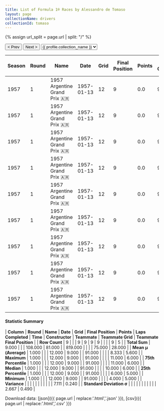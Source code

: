 ```yaml
---
title: List of Formula 1® Races by Alessandro de Tomaso
layout: page
collectionName: drivers
collectionId: tomaso
---
```


{% assign url_split = page.url | split: "/" %}
<div id="collection-navigation">
<button onclick="selector.options[selector.selectedIndex-1].value && (window.location = selector.options[selector.selectedIndex-1].value);">&lt; Prev</button>
<button onclick="selector.options[selector.selectedIndex+1].value && (window.location = selector.options[selector.selectedIndex+1].value);">Next &gt;</button>
<select id="selector" onchange="this.options[this.selectedIndex].value && (window.location = this.options[this.selectedIndex].value);">
  {% for collectionId in site.data[page.collectionName].refs %}
    {% if collectionId == page.collectionId %}
      {% assign selected = "selected" %}
    {% else %}
      {% assign selected = "" %}
    {% endif %}
    {% assign profile = site.data[page.collectionName][collectionId].profile %}
    <option value="/f1/{{ page.collectionName }}/{{ collectionId }}/{{ url_split[4] }}" {{ selected }}>{{ profile.collection_name }}</option>
  {% endfor %}
</select>
</div>

| Season | Round | Name | Date | Grid | Final Position | Points | Laps Completed | Time | Constructor | Teammate | Teammate Grid | Teammate Final Position |
|--|--|--|--|--|--|--|--|--|--|--|--|--|
| 1957 | 1 | 1957 Argentine Grand Prix 🇦🇷 | 1957-01-13 | 12 | 9 | 0.0 | 91 |   | Ferrari 🇮🇹 | [Alfonso de Portago 🇪🇸](/f1/drivers/portago) | 10 | 5 |
| 1957 | 1 | 1957 Argentine Grand Prix 🇦🇷 | 1957-01-13 | 12 | 9 | 0.0 | 91 |   | Ferrari 🇮🇹 | [Cesare Perdisa 🇮🇹](/f1/drivers/perdisa) | 11 | 6 |
| 1957 | 1 | 1957 Argentine Grand Prix 🇦🇷 | 1957-01-13 | 12 | 9 | 0.0 | 91 |   | Ferrari 🇮🇹 | [Eugenio Castellotti 🇮🇹](/f1/drivers/castellotti) | 4 | R |
| 1957 | 1 | 1957 Argentine Grand Prix 🇦🇷 | 1957-01-13 | 12 | 9 | 0.0 | 91 |   | Ferrari 🇮🇹 | [Mike Hawthorn 🇬🇧](/f1/drivers/hawthorn) | 7 | R |
| 1957 | 1 | 1957 Argentine Grand Prix 🇦🇷 | 1957-01-13 | 12 | 9 | 0.0 | 91 |   | Ferrari 🇮🇹 | [Luigi Musso 🇮🇹](/f1/drivers/musso) | 6 | R |
| 1957 | 1 | 1957 Argentine Grand Prix 🇦🇷 | 1957-01-13 | 12 | 9 | 0.0 | 91 |   | Ferrari 🇮🇹 | [Peter Collins 🇬🇧](/f1/drivers/collins) | 5 | R |
| 1957 | 1 | 1957 Argentine Grand Prix 🇦🇷 | 1957-01-13 | 12 | 9 | 0.0 | 91 |   | Ferrari 🇮🇹 | [José Froilán González 🇦🇷](/f1/drivers/gonzalez) | 10 | 5 |
| 1957 | 1 | 1957 Argentine Grand Prix 🇦🇷 | 1957-01-13 | 12 | 9 | 0.0 | 91 |   | Ferrari 🇮🇹 | [Peter Collins 🇬🇧](/f1/drivers/collins) | 11 | 6 |
| 1957 | 1 | 1957 Argentine Grand Prix 🇦🇷 | 1957-01-13 | 12 | 9 | 0.0 | 91 |   | Ferrari 🇮🇹 | [Wolfgang von Trips 🇩🇪](/f1/drivers/trips) | 11 | 6 |

#### Statistic Summary

| **Column** | **Round** | **Name** | **Date** | **Grid** | **Final Position** | **Points** | **Laps Completed** | **Time** | **Constructor** | **Teammate** | **Teammate Grid** | **Teammate Final Position** |
| **Row Count** | 9 |  |  | 9 | 9 | 9 | 9 |  |  |  | 9 | 5 |
| **Total Sum** | 9.000 |  |  | 108.000 | 81.000 |  | 819.000 |  |  |  | 75.000 | 28.000 |
| **Mean μ (Average)** | 1.000 |  |  | 12.000 | 9.000 |  | 91.000 |  |  |  | 8.333 | 5.600 |
| **Maximum** | 1.000 |  |  | 12.000 | 9.000 |  | 91.000 |  |  |  | 11.000 | 6.000 |
| **75th Percentile** | 1.000 |  |  | 12.000 | 9.000 |  | 91.000 |  |  |  | 11.000 | 6.000 |
| **Median** | 1.000 |  |  | 12.000 | 9.000 |  | 91.000 |  |  |  | 10.000 | 6.000 |
| **25th Percentile** | 1.000 |  |  | 12.000 | 9.000 |  | 91.000 |  |  |  | 6.000 | 5.000 |
| **Minimum** | 1.000 |  |  | 12.000 | 9.000 |  | 91.000 |  |  |  | 4.000 | 5.000 |
| **Variance** |  |  |  |  |  |  |  |  |  |  | 7.111 | 0.240 |
| **Standard Deviation σ** |  |  |  |  |  |  |  |  |  |  | 2.667 | 0.490 |

Download data: [json]({{ page.url | replace:'.html','.json' }}), [csv]({{ page.url | replace:'.html','.csv' }})
